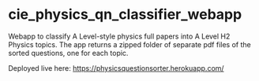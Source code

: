 # cie_physics_qn_classifier_webapp
Webapp to classify A Level-style physics full papers into A Level H2 Physics topics. The app returns a zipped folder of separate pdf files of the sorted questions, one for each topic.

Deployed live here: https://physicsquestionsorter.herokuapp.com/
